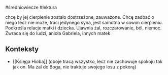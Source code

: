 #średniowiecze #lektura 

chcę by jej cierpienie zostało dostrzeżone, zauważone. Chcę zadbać o niego lecz nie może, traci jedynego syna, jest samotna w sowim cierpieniu. Podkreśla relacje matki i dziecka. Ujawnia żal, rozczarowanie, ból, niemoc.  Zwraca się do ludzi, anioła Gabriela, innych matek

## Konteksty
- [[Księga Hioba]] (oboje tracą wszystko, lecz nie zachowuje spokoju tak jak on. Ma żal do Boga, nie traktuje swojego losu z pokorą)